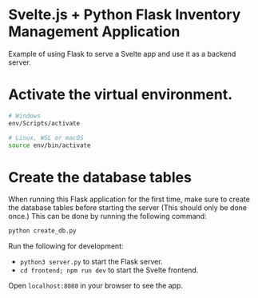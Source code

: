 # Svelte.js + Python Flask Inventory Management Application

Example of using Flask to serve a Svelte app and use it as a backend server.

# Activate the virtual environment. 
```bash
# Windows
env/Scripts/activate

# Linux, WSL or macOS
source env/bin/activate
```

# Create the database tables

When running this Flask application for the first time, make sure to create the database tables before starting the server (This should only be done once.) 
This can be done by running the following command:
```bash
python create_db.py
```

Run the following for development:

- `python3 server.py` to start the Flask server.
- `cd frontend; npm run dev` to start the Svelte frontend.

Open `localhost:8080` in your browser to see the app.